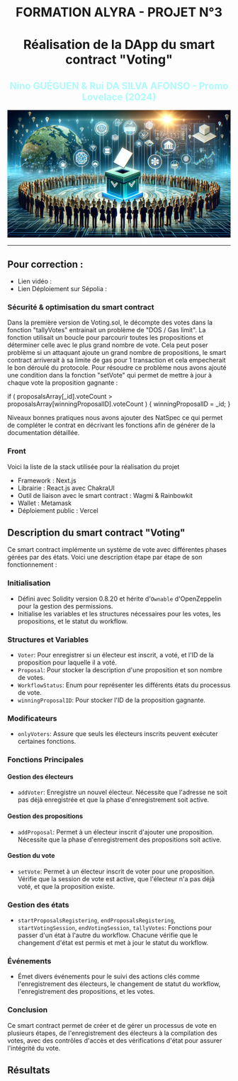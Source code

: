 <h1 align="center">FORMATION ALYRA - PROJET N°3</h1>
<h1 align="center">Réalisation de la DApp du smart contract "Voting"</h1>
<h2 align="center" style="color:#AEFAFA;">Nino GUÉGUEN & Rui DA SILVA AFONSO - Promo Lovelace (2024)</h2>

![Alt text](assets/Voting.webp)

---

## Pour correction :

- Lien vidéo :
- Lien Déploiement sur Sépolia : 

### Sécurité & optimisation du smart contract

Dans la première version de Voting.sol, le décompte des votes dans la fonction "tallyVotes" entrainait un problème de "DOS / Gas limit". La fonction utilisait un boucle pour parcourir toutes les propositions et déterminer celle avec le plus grand nombre de vote. Cela peut poser problème si un attaquant ajoute un grand nombre de propositions, le smart contract arriverait à sa limite de gas pour 1 transaction et cela empecherait le bon déroulé du protocole.
Pour résoudre ce problème nous avons ajouté une condition dans la fonction "setVote" qui permet de mettre à jour à chaque vote la proposition gagnante :

if (
    proposalsArray[_id].voteCount >
    proposalsArray[winningProposalID].voteCount
) {
    winningProposalID = _id;
}

Niveaux bonnes pratiques nous avons ajouter des NatSpec ce qui permet de compléter le contrat en décrivant les fonctions afin de générer de la documentation détaillée. 

### Front
Voici la liste de la stack utilisée pour la réalisation du projet
- Framework : Next.js
- Librairie : React.js avec ChakraUI
- Outil de liaison avec le smart contract : Wagmi & Rainbowkit
- Wallet : Metamask
- Déploiement public : Vercel

## Description du smart contract "Voting"

Ce smart contract implémente un système de vote avec différentes phases gérées par des états. Voici une description étape par étape de son fonctionnement :

### Initialisation

- Défini avec Solidity version 0.8.20 et hérite d'`Ownable` d'OpenZeppelin pour la gestion des permissions.
- Initialise les variables et les structures nécessaires pour les votes, les propositions, et le statut du workflow.

### Structures et Variables

- `Voter`: Pour enregistrer si un électeur est inscrit, a voté, et l'ID de la proposition pour laquelle il a voté.
- `Proposal`: Pour stocker la description d'une proposition et son nombre de votes.
- `WorkflowStatus`: Enum pour représenter les différents états du processus de vote.
- `winningProposalID`: Pour stocker l'ID de la proposition gagnante.

### Modificateurs

- `onlyVoters`: Assure que seuls les électeurs inscrits peuvent exécuter certaines fonctions.

### Fonctions Principales

#### Gestion des électeurs

- `addVoter`: Enregistre un nouvel électeur. Nécessite que l'adresse ne soit pas déjà enregistrée et que la phase d'enregistrement soit active.

#### Gestion des propositions

- `addProposal`: Permet à un électeur inscrit d'ajouter une proposition. Nécessite que la phase d'enregistrement des propositions soit active.

#### Gestion du vote

- `setVote`: Permet à un électeur inscrit de voter pour une proposition. Vérifie que la session de vote est active, que l'électeur n'a pas déjà voté, et que la proposition existe.

### Gestion des états

- `startProposalsRegistering`, `endProposalsRegistering`, `startVotingSession`, `endVotingSession`, `tallyVotes`: Fonctions pour passer d'un état à l'autre du workflow. Chacune vérifie que le changement d'état est permis et met à jour le statut du workflow.

### Événements

- Émet divers événements pour le suivi des actions clés comme l'enregistrement des électeurs, le changement de statut du workflow, l'enregistrement des propositions, et les votes.

### Conclusion

Ce smart contract permet de créer et de gérer un processus de vote en plusieurs étapes, de l'enregistrement des électeurs à la compilation des votes, avec des contrôles d'accès et des vérifications d'état pour assurer l'intégrité du vote.

## Résultats

